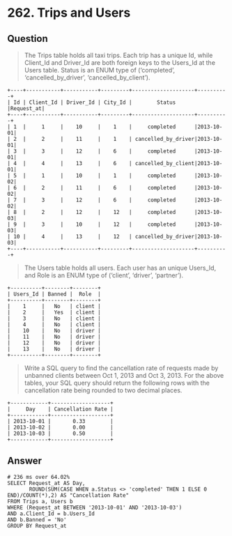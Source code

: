 # 262. Trips and Users

## Question

> The Trips table holds all taxi trips. Each trip has a unique Id, while Client_Id and Driver_Id are both foreign keys to the Users_Id at the Users table. Status is an ENUM type of (‘completed’, ‘cancelled_by_driver’, ‘cancelled_by_client’).

```mysql
+----+-----------+-----------+---------+--------------------+----------+
| Id | Client_Id | Driver_Id | City_Id |        Status      |Request_at|
+----+-----------+-----------+---------+--------------------+----------+
| 1  |     1     |    10     |    1    |     completed      |2013-10-01|
| 2  |     2     |    11     |    1    | cancelled_by_driver|2013-10-01|
| 3  |     3     |    12     |    6    |     completed      |2013-10-01|
| 4  |     4     |    13     |    6    | cancelled_by_client|2013-10-01|
| 5  |     1     |    10     |    1    |     completed      |2013-10-02|
| 6  |     2     |    11     |    6    |     completed      |2013-10-02|
| 7  |     3     |    12     |    6    |     completed      |2013-10-02|
| 8  |     2     |    12     |    12   |     completed      |2013-10-03|
| 9  |     3     |    10     |    12   |     completed      |2013-10-03|
| 10 |     4     |    13     |    12   | cancelled_by_driver|2013-10-03|
+----+-----------+-----------+---------+--------------------+----------+
```

> The Users table holds all users. Each user has an unique Users_Id, and Role is an ENUM type of (‘client’, ‘driver’, ‘partner’).

```mysql
+----------+--------+--------+
| Users_Id | Banned |  Role  |
+----------+--------+--------+
|    1     |   No   | client |
|    2     |   Yes  | client |
|    3     |   No   | client |
|    4     |   No   | client |
|    10    |   No   | driver |
|    11    |   No   | driver |
|    12    |   No   | driver |
|    13    |   No   | driver |
+----------+--------+--------+
```

> Write a SQL query to find the cancellation rate of requests made by unbanned clients between Oct 1, 2013 and Oct 3, 2013. For the above tables, your SQL query should return the following rows with the cancellation rate being rounded to two decimal places.

```mysql
+------------+-------------------+
|     Day    | Cancellation Rate |
+------------+-------------------+
| 2013-10-01 |       0.33        |
| 2013-10-02 |       0.00        |
| 2013-10-03 |       0.50        |
+------------+-------------------+
```

## Answer

```mysql
# 236 ms over 64.02%
SELECT Request_at AS Day,
       ROUND(SUM(CASE WHEN a.Status <> 'completed' THEN 1 ELSE 0 END)/COUNT(*),2) AS "Cancellation Rate"
FROM Trips a, Users b
WHERE (Request_at BETWEEN '2013-10-01' AND '2013-10-03')
AND a.Client_Id = b.Users_Id
AND b.Banned = 'No'
GROUP BY Request_at
```